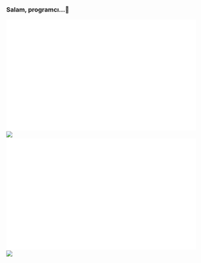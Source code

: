 ### Salam, programcı...👋

<!--
**AzeMusic/AzeMusic** is a ✨ _special_ ✨ repository because its `README.md` (this file) appears on your GitHub profile.

Here are some ideas to get you started:

- 🔭 I’m currently working on ...
- 🌱 I’m currently learning ...
- 👯 I’m looking to collaborate on ...
- 🤔 I’m looking for help with ...
- 💬 Ask me about ...
- 📫 How to reach me: ...
- 😄 Pronouns: ...
- ⚡ Fun fact: ...
-->



<!--
https://github.community/t/support-theme-context-for-images-in-light-vs-dark-mode/147981/84
-->

<img src="https://github.com/AzeMusic/github-stats/blob/master/generated/overview.svg#gh-dark-mode-only" />
<img src="https://github.com/AzeMusic/github-stats/blob/master/generated/languages.svg#gh-dark-mode-only" />
<img src="https://github.com/AzeMusic/github-stats/blob/master/generated/overview.svg#gh-light-mode-only" />
<img src="https://github.com/AzeMusic/github-stats/blob/master/generated/languages.svg#gh-light-mode-only" />
</a>
